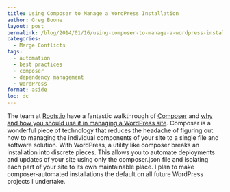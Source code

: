 ```yaml
---
title: Using Composer to Manage a WordPress Installation
author: Greg Boone
layout: post
permalink: /blog/2014/01/16/using-composer-to-manage-a-wordpress-installation/
categories:
  - Merge Conflicts
tags:
  - automation
  - best practices
  - composer
  - dependency management
  - WordPress
format: aside
loc: dc
---
```

The team at [Roots.io][1] have a fantastic walkthrough of [Composer][2] and [why and how you should use it in managing a WordPress site][3]. Composer is a wonderful piece of technology that reduces the headache of figuring out how to managing the individual components of your site to a single file and software solution. With WordPress, a utility like composer breaks an installation into discrete pieces. This allows you to automate deployments and updates of your site using only the composer.json file and isolating each part of your site to its own maintainable place. I plan to make composer-automated installations the default on all future WordPress projects I undertake.

 [1]: http://roots.io
 [2]: http://getcomposer.org
 [3]: http://roots.io/using-composer-with-wordpress/
